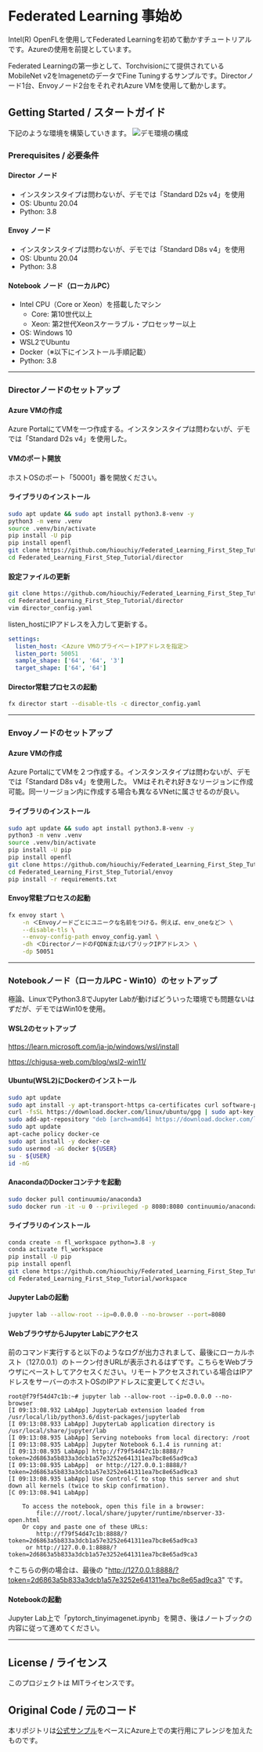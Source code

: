 # Federated Learning 事始め
Intel(R) OpenFLを使用してFederated Learningを初めて動かすチュートリアルです。Azureの使用を前提としています。

Federated Learningの第一歩として、Torchvisionにて提供されているMobileNet v2をImagenetのデータでFine Tuningするサンプルです。Directorノード1台、Envoyノード2台をそれぞれAzure VMを使用して動かします。
 
## Getting Started / スタートガイド
下記のような環境を構築していきます。
![デモ環境の構成](image/architecture.png) 
### Prerequisites / 必要条件
#### Director ノード
- インスタンスタイプは問わないが、デモでは「Standard D2s v4」を使用
- OS: Ubuntu 20.04
- Python: 3.8
#### Envoy ノード
- インスタンスタイプは問わないが、デモでは「Standard D8s v4」を使用
- OS: Ubuntu 20.04
- Python: 3.8
#### Notebook ノード（ローカルPC）
- Intel CPU（Core or Xeon）を搭載したマシン
    - Core: 第10世代以上
    - Xeon: 第2世代Xeonスケーラブル・プロセッサー以上
- OS: Windows 10
- WSL2でUbuntu
- Docker（※以下にインストール手順記載）
- Python: 3.8

---

### Directorノードのセットアップ
#### Azure VMの作成
Azure PortalにてVMを一つ作成する。インスタンスタイプは問わないが、デモでは「Standard D2s v4」を使用した。
#### VMのポート開放
ホストOSのポート「50001」番を開放ください。
#### ライブラリのインストール
```Bash
sudo apt update && sudo apt install python3.8-venv -y
python3 -m venv .venv
source .venv/bin/activate
pip install -U pip
pip install openfl
git clone https://github.com/hiouchiy/Federated_Learning_First_Step_Tutorial.git
cd Federated_Learning_First_Step_Tutorial/director
```

#### 設定ファイルの更新
```Bash
git clone https://github.com/hiouchiy/Federated_Learning_First_Step_Tutorial.git
cd Federated_Learning_First_Step_Tutorial/director
vim director_config.yaml
```
listen_hostにIPアドレスを入力して更新する。
```Yaml
settings:
  listen_host: ＜Azure VMのプライベートIPアドレスを指定＞
  listen_port: 50051
  sample_shape: ['64', '64', '3']
  target_shape: ['64', '64']
```

#### Director常駐プロセスの起動
```Bash
fx director start --disable-tls -c director_config.yaml
```
---
### Envoyノードのセットアップ
#### Azure VMの作成
Azure PortalにてVMを２つ作成する。インスタンスタイプは問わないが、デモでは「Standard D8s v4」を使用した。
VMはそれぞれ好きなリージョンに作成可能。同一リージョン内に作成する場合も異なるVNetに属させるのが良い。

#### ライブラリのインストール
```Bash
sudo apt update && sudo apt install python3.8-venv -y
python3 -m venv .venv
source .venv/bin/activate
pip install -U pip
pip install openfl
git clone https://github.com/hiouchiy/Federated_Learning_First_Step_Tutorial.git
cd Federated_Learning_First_Step_Tutorial/envoy
pip install -r requirements.txt
```

#### Envoy常駐プロセスの起動
```Bash
fx envoy start \
    -n ＜Envoyノードごとにユニークな名前をつける。例えば、env_oneなど＞ \
    --disable-tls \
    --envoy-config-path envoy_config.yaml \
    -dh ＜DirectorノードのFQDNまたはパブリックIPアドレス＞ \
    -dp 50051
```
---
### Notebookノード（ローカルPC - Win10）のセットアップ
極論、LinuxでPython3.8でJupyter Labが動けばどういった環境でも問題ないはずだが、デモではWin10を使用。

#### WSL2のセットアップ
https://learn.microsoft.com/ja-jp/windows/wsl/install

https://chigusa-web.com/blog/wsl2-win11/

#### Ubuntu(WSL2)にDockerのインストール
```Bash
sudo apt update
sudo apt install -y apt-transport-https ca-certificates curl software-properties-common
curl -fsSL https://download.docker.com/linux/ubuntu/gpg | sudo apt-key add -
sudo add-apt-repository "deb [arch=amd64] https://download.docker.com/linux/ubuntu bionic stable"
sudo apt update
apt-cache policy docker-ce
sudo apt install -y docker-ce
sudo usermod -aG docker ${USER}
su - ${USER}
id -nG
```

#### AnacondaのDockerコンテナを起動
```Bash
sudo docker pull continuumio/anaconda3
sudo docker run -it -u 0 --privileged -p 8080:8080 continuumio/anaconda3 /bin/bash
```

#### ライブラリのインストール
```Bash
conda create -n fl_workspace python=3.8 -y
conda activate fl_workspace
pip install -U pip
pip install openfl
git clone https://github.com/hiouchiy/Federated_Learning_First_Step_Tutorial.git
cd Federated_Learning_First_Step_Tutorial/workspace
```
#### Jupyter Labの起動
```Bash
jupyter lab --allow-root --ip=0.0.0.0 --no-browser --port=8080
```
#### WebブラウザからJupyter Labにアクセス
前のコマンド実行すると以下のようなログが出力されまして、最後にローカルホスト（127.0.0.1）のトークン付きURLが表示されるはずです。こちらをWebブラウザにペーストしてアクセスください。リモートアクセスされている場合はIPアドレスをサーバーのホストOSのIPアドレスに変更してください。
```
root@f79f54d47c1b:~# jupyter lab --allow-root --ip=0.0.0.0 --no-browser
[I 09:13:08.932 LabApp] JupyterLab extension loaded from /usr/local/lib/python3.6/dist-packages/jupyterlab
[I 09:13:08.933 LabApp] JupyterLab application directory is /usr/local/share/jupyter/lab
[I 09:13:08.935 LabApp] Serving notebooks from local directory: /root
[I 09:13:08.935 LabApp] Jupyter Notebook 6.1.4 is running at:
[I 09:13:08.935 LabApp] http://f79f54d47c1b:8888/?token=2d6863a5b833a3dcb1a57e3252e641311ea7bc8e65ad9ca3
[I 09:13:08.935 LabApp]  or http://127.0.0.1:8888/?token=2d6863a5b833a3dcb1a57e3252e641311ea7bc8e65ad9ca3
[I 09:13:08.935 LabApp] Use Control-C to stop this server and shut down all kernels (twice to skip confirmation).
[C 09:13:08.941 LabApp] 
    
    To access the notebook, open this file in a browser:
        file:///root/.local/share/jupyter/runtime/nbserver-33-open.html
    Or copy and paste one of these URLs:
        http://f79f54d47c1b:8888/?token=2d6863a5b833a3dcb1a57e3252e641311ea7bc8e65ad9ca3
     or http://127.0.0.1:8888/?token=2d6863a5b833a3dcb1a57e3252e641311ea7bc8e65ad9ca3
```
↑こちらの例の場合は、最後の "http://127.0.0.1:8888/?token=2d6863a5b833a3dcb1a57e3252e641311ea7bc8e65ad9ca3" です。
#### Notebookの起動
Jupyter Lab上で「pytorch_tinyimagenet.ipynb」を開き、後はノートブックの内容に従って進めてください。

---

## License / ライセンス
このプロジェクトは MITライセンスです。

## Original Code / 元のコード
本リポジトリは[公式サンプル](https://github.com/intel/openfl/tree/v1.5/openfl-tutorials/interactive_api/PyTorch_TinyImageNet)をベースにAzure上での実行用にアレンジを加えたものです。